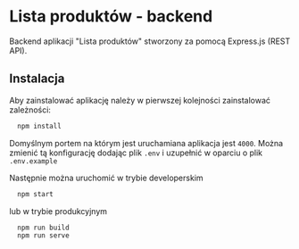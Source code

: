 # Lista produktów - backend

Backend aplikacji "Lista produktów" stworzony za pomocą Express.js (REST API).

## Instalacja

Aby zainstalować aplikację należy w pierwszej kolejności zainstalować zależności:

```bash
  npm install
```

Domyślnym portem na którym jest uruchamiana aplikacja jest `4000`.
Można zmienić tą konfigurację dodając plik `.env` i uzupełnić w oparciu o plik `.env.example`

Następnie można uruchomić w trybie developerskim

```bash
  npm start
```

lub w trybie produkcyjnym

```bash
  npm run build
  npm run serve
```

